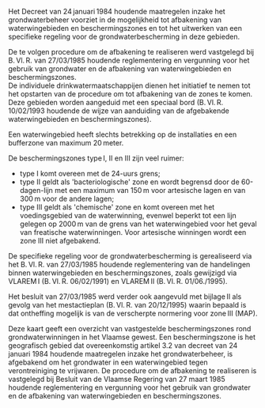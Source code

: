 Het Decreet van 24 januari 1984 houdende maatregelen inzake het grondwaterbeheer voorziet in de mogelijkheid tot afbakening van waterwingebieden en beschermingszones en tot het uitwerken van een specifieke regeling voor de grondwaterbescherming in deze gebieden. 

De te volgen procedure om de afbakening te realiseren werd vastgelegd bij B. Vl. R. van 27/03/1985 houdende reglementering en vergunning voor het gebruik van grondwater en de afbakening van waterwingebieden en beschermingszones.  
De individuele drinkwatermaatschappijen dienen het initiatief te nemen tot het opstarten van de procedure om tot afbakening van de zones te komen. 
Deze gebieden worden aangeduid met een speciaal bord (B. Vl. R. 10/02/1993 houdende de wijze van aanduiding van de afgebakende waterwingebieden en beschermingszones). 

Een waterwingebied heeft slechts betrekking op de installaties en een bufferzone van maximum 20 meter. 

De beschermingszones type I, II en III zijn veel ruimer: 
- type I komt overeen met de 24-uurs grens; 
- type II geldt als 'bacteriologische' zone en wordt begrensd door de 60-dagen-lijn met een maximum van 150 m voor artesische lagen en van 300 m voor de andere lagen; 
- type III geldt als 'chemische' zone en komt overeen met het voedingsgebied van de waterwinning, evenwel beperkt tot een lijn gelegen op 2000 m van de grens van het waterwingebied voor het geval van freatische waterwinningen. Voor artesische winningen wordt een zone III niet afgebakend. 

De specifieke regeling voor de grondwaterbescherming is gerealiseerd via het B. Vl. R. van 27/03/1985 houdende reglementering van de handelingen binnen waterwingebieden en beschermingszones, zoals gewijzigd via VLAREM I (B. Vl. R. 06/02/1991) en VLAREM II (B. Vl. R. 01/06./1995). 

Het besluit van 27/03/1985 werd verder ook aangevuld met bijlage II als gevolg van het mestactieplan (B. Vl. R. van 20/12/1995) waarin bepaald is dat ontheffing mogelijk is van de verscherpte normering voor zone III (MAP). 

Deze kaart geeft een overzicht van vastgestelde beschermingszones rond grondwaterwinningen in het Vlaamse gewest. Een beschermingszone is het geografisch gebied dat overeenkomstig artikel 3.2 van decreet van 24 januari 1984 houdende maatregelen inzake het grondwaterbeheer, is afgebakend om het grondwater in een waterwingebied tegen verontreiniging te vrijwaren. De procedure om de afbakening te realiseren is vastgelegd bij Besluit van de Vlaamse Regering van 27 maart 1985 houdende reglementering en vergunning voor het gebruik van grondwater en de afbakening van waterwingebieden en beschermingszones. 
